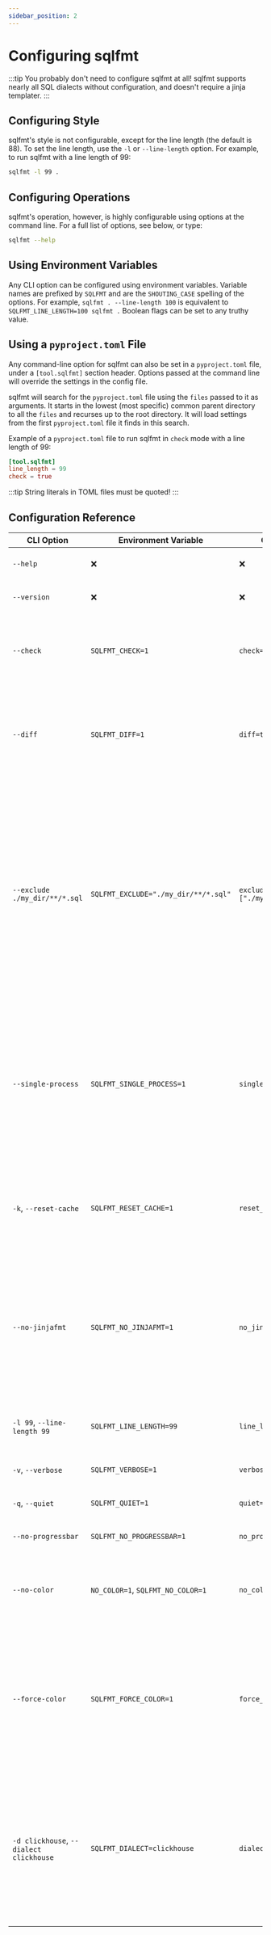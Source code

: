 ```yaml
---
sidebar_position: 2
---
```


# Configuring sqlfmt

:::tip
You probably don't need to configure sqlfmt at all! sqlfmt supports nearly all SQL dialects without configuration, and doesn't require a jinja templater.
:::

## Configuring Style

sqlfmt's style is not configurable, except for the line length (the default is 88). To set the line length, use the `-l` or `--line-length` option. For example, to run sqlfmt with a line length of 99:

```bash
sqlfmt -l 99 .
```

## Configuring Operations

sqlfmt's operation, however, is highly configurable using options at the command line. For a full list of options, see below, or type: 

```bash
sqlfmt --help
```

## Using Environment Variables

Any CLI option can be configured using environment variables. Variable names are prefixed by `SQLFMT` and are the `SHOUTING_CASE` spelling of the options. For example, `sqlfmt . --line-length 100` is equivalent to `SQLFMT_LINE_LENGTH=100 sqlfmt .` Boolean flags can be set to any truthy value.

## Using a `pyproject.toml` File

Any command-line option for sqlfmt can also be set in a `pyproject.toml` file, under a `[tool.sqlfmt]` section header. Options passed at the command line will override the settings in the config file.

sqlfmt will search for the `pyproject.toml` file using the `files` passed to it as arguments. It starts in the lowest (most specific) common parent directory to all the `files` and recurses up to the root directory. It will load settings from the first `pyproject.toml` file it finds in this search.

Example of a `pyproject.toml` file to run sqlfmt in `check` mode with a line length of 99:

```toml title=pyproject.toml
[tool.sqlfmt]
line_length = 99
check = true
```

:::tip
String literals in TOML files must be quoted!
:::

## Configuration Reference

| CLI Option                               | Environment Variable                 | Config File                     | Description                                                                                                                                                                                                                                                                       |
|------------------------------------------|--------------------------------------|---------------------------------|-----------------------------------------------------------------------------------------------------------------------------------------------------------------------------------------------------------------------------------------------------------------------------------|
| `--help`                                 | ❌                                  | ❌                              | Show the help message and exit                                                                                                                                                                                                                                                    |
| `--version`                              | ❌                                  | ❌                              | Show the version and exit.                                                                                                                                                                                                                                                        |
| `--check`                                | `SQLFMT_CHECK=1`                     | `check=true`                    | Fail with an exit code of 1 if source files are not formatted to spec. Do not write  formatted queries to files.                                                                                                                                                                  |
| `--diff`                                 | `SQLFMT_DIFF=1`                      | `diff=true`                     | Print a diff of any formatting changes to  stdout. Fails like `--check` on any changes.  Do not write formatted queries to files.                                                                                                                                                   |
| `--exclude ./my_dir/**/*.sql `           | `SQLFMT_EXCLUDE="./my_dir/**/*.sql"` | `exclude=["./my_dir/**/*.sql"]` | A string that is passed to glob.glob as a pathname; any matching files returned by glob will be excluded from FILES and not formatted. Note that glob is relative to the current working directory when sqlfmt is called. To exclude multiple globs, repeat the `--exclude` option. The TOML file takes a list of strings. |
| `--single-process `                      | `SQLFMT_SINGLE_PROCESS=1`            | `single_process=true`           | Run sqlfmt in a single process, even when formatting multiple files. If not set, defaults to multiprocessing using as many cores as possible. Also disables the progress bar. Will slow down runs.                                                                                |
| `-k`, `--reset-cache`                    | `SQLFMT_RESET_CACHE=1`               | `reset_cache=true`              | Clear the sqlfmt cache before running, effectively forcing sqlfmt to operate on every file. Will slow down runs.                                                                                                                                                                  |
| `--no-jinjafmt`                          | `SQLFMT_NO_JINJAFMT=1`               | `no_jinjafmt=true`              | Do not format jinja tags (the code between the curlies). Only necessary to specify this flag if sqlfmt was installed with the jinjafmt extra, or if black was already available in this environment.                                                                              |
| `-l 99`, `--line-length 99`              | `SQLFMT_LINE_LENGTH=99`              | `line_length=99`                | The maximum line length allowed in output files. Default is 88.                                                                                                                                                                                                                   |
| `-v`, `--verbose`                        | `SQLFMT_VERBOSE=1`                   | `verbose=true`                  | Prints more information to stderr.                                                                                                                                                                                                                                                |
| `-q`, `--quiet`                          | `SQLFMT_QUIET=1`                     | `quiet=true`                    | Prints much less information to stderr.                                                                                                                                                                                                                                           |
| `--no-progressbar`                       | `SQLFMT_NO_PROGRESSBAR=1`            | `no_progressbar=true`           | Never prints a progressbar to stderr.                                                                                                                                                                                                                                             |
| `--no-color`                             | `NO_COLOR=1`, `SQLFMT_NO_COLOR=1`    | `no_color=true`                 | Removes color codes from all output, including diffs. See https://no-color.org/ for more details.                                                                                                                                                                                 |
| `--force-color`                          | `SQLFMT_FORCE_COLOR=1`               | `force_color=true`              | sqlfmt output is colorized by default. However, if you have the `NO_COLOR` env var set, and still want sqlfmt to colorize output, you can use `--force-color` to override the no-color option.                                                                                                |
| `-d clickhouse`, `--dialect clickhouse`  | `SQLFMT_DIALECT=clickhouse`          | `dialect="clickhouse"`          | The SQL dialect for the target files. Nearly all dialects are supported by the default polyglot dialect. Select the ClickHouse dialect to respect case sensitivity in function, field, and alias names.                                                                           |